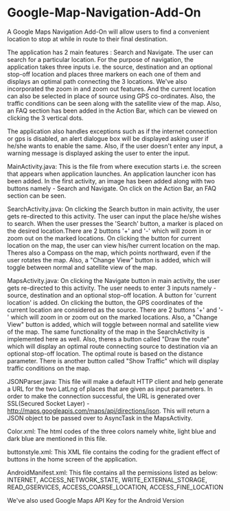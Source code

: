 # Google-Map-Navigation-Add-On
A Google Maps Navigation Add-On will allow users to find a convenient location to stop at while in route to their final destination.

The application has 2 main features : Search and Navigate. The user can search for a particular location. For the purpose of navigation, the application takes three inputs i.e. the source, destination and an optional stop-off location and places three markers on each one of them and displays an optimal path connecting the 3 locations. We've also incorporated the zoom in and zoom out features. And the current location can also be selected in place of source using GPS co-ordinates. Also, the traffic conditions can be seen along with the satellite view of the map. Also, an FAQ section has been added in the Action Bar, which can be viewed on clicking the 3 vertical dots.

The application also handles exceptions such as if the internet connection or gps is disabled, an alert dialogue box will be displayed asking user if he/she wants to enable the same. Also, if the user doesn't enter any input, a warning message is displayed asking the user to enter the input.

MainActivity.java:
This is the file from where execution starts i.e. the screen that appears when application launches. An application launcher icon has been added. In the first activity, an image has been added along with two buttons namely - Search and Navigate. On click on the Action Bar, an FAQ section can be seen.

SearchActivity.java:
On clicking the Search button in main activity, the user gets re-directed to this activity. The user can input the place he/she wishes to search. When the user presses the 'Search' button, a marker is placed on the desired location.There are 2 buttons '+' and '-' which will zoom in or zoom out on the marked locations. On clicking the button for current location on the map, the user can view his/her current location on the map. Theres also a Compass on the map, which points northward, even if the user rotates the map. Also, a "Change View" button is added, which will toggle between normal and satellite view of the map.

MapsActivity.java:
On clicking the Navigate button in main activity, the user gets re-directed to this activity. The user needs to enter 3 inputs namely - source, destination and an optional stop-off location. A button for 'current location' is added. On clicking the button, the GPS coordinates of the current location are considered as the source. There are 2 buttons '+' and '-' which will zoom in or zoom out on the marked locations. Also, a "Change View" button is added, which will toggle between normal and satellite view of the map. The same functionality of the map in the SearchActivity is implemented here as well. Also, theres a button called "Draw the route" which will display an optimal route connecting source to destination via an optional stop-off location. The optimal route is based on the distance parameter. There is another button called "Show Traffic" which will display traffic conditions on the map.

JSONParser.java:
This file will make a default HTTP client and help generate a URL for the two LatLng of places that are given as input parameters. In order to make the connection successful, the URL is generated over SSL(Secured Socket Layer) - http://maps.googleapis.com/maps/api/directions/json. This will return a JSON object to be passed over to AsyncTask in the MapsActivity.

Color.xml:
The html codes of the three colors namely white, light blue and dark blue are mentioned in this file.

buttonstyle.xml:
This XML file contains the coding for the gradient effect of buttons in the home screen of the application.

AndroidManifest.xml:
This file contains all the permissions listed as below:
INTERNET, ACCESS_NETWORK_STATE, WRITE_EXTERNAL_STORAGE, READ_GSERVICES, ACCESS_COARSE_LOCATION, ACCESS_FINE_LOCATION

We've also used Google Maps API Key for the Android Version

